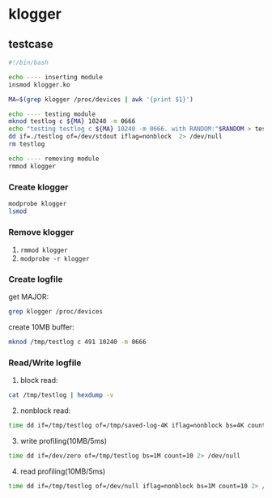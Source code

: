 klogger
==================
## testcase
```bash
#!/bin/bash

echo ---- inserting module
insmod klogger.ko

MA=$(grep klogger /proc/devices | awk '{print $1}')

echo ---- testing module
mknod testlog c ${MA} 10240 -m 0666
echo "testing testlog c ${MA} 10240 -m 0666. with RANDOM:"$RANDOM > testlog
dd if=./testlog of=/dev/stdout iflag=nonblock  2> /dev/null
rm testlog

echo ---- removing module
rmmod klogger
```

### Create klogger

   ```bash
   modprobe klogger
   lsmod
   ```

### Remove klogger

   1. `rmmod klogger`
   2. `modprobe -r klogger`

### Create logfile
   get MAJOR:
   ```bash
   grep klogger /proc/devices
   ```

   create 10MB buffer:
   ```bash
   mknod /tmp/testlog c 491 10240 -m 0666
   ```

### Read/Write logfile

   1. block read:
   ```bash
   cat /tmp/testlog | hexdump -v
   ```

   2. nonblock read:
   ```bash
   time dd if=/tmp/testlog of=/tmp/saved-log-4K iflag=nonblock bs=4K count=1 2>/dev/null
   ```

   3. write profiling(10MB/5ms)
   ```bash
   time dd if=/dev/zero of=/tmp/testlog bs=1M count=10 2> /dev/null
   ```

   4. read profiling(10MB/5ms)
   ```bash
   time dd if=/tmp/testlog of=/dev/null iflag=nonblock bs=1M count=10 2> /dev/null
   ```
